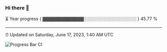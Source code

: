 ### Hi there 👋

⏳ Year progress { ▓▓▓▓▓▓▓▓▓▓▓▓▓░░░░░░░░░░░░░░░░░ } 45.77 %

---

⏰ Updated on Saturday, June 17, 2023, 1:40 AM UTC

![Progress Bar CI](https://github.com/arthurbuhl/arthurbuhl/workflows/Progress%20Bar%20CI/badge.svg)
